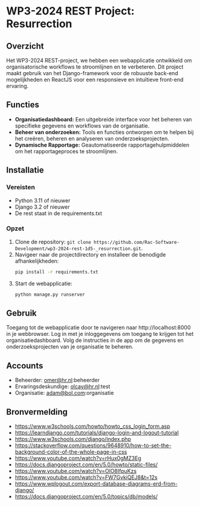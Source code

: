 # WP3-2024 REST Project: Resurrection

## Overzicht
Het WP3-2024 REST-project, we hebben een webapplicatie ontwikkeld om organisatorische workflows te stroomlijnen en te verbeteren. Dit project maakt gebruik van het Django-framework voor de robuuste back-end mogelijkheden en ReactJS voor een responsieve en intuïtieve front-end ervaring.

## Functies
- **Organisatiedashboard:** Een uitgebreide interface voor het beheren van specifieke gegevens en workflows van de organisatie.
- **Beheer van onderzoeken:** Tools en functies ontworpen om te helpen bij het creëren, beheren en analyseren van onderzoeksprojecten.
- **Dynamische Rapportage:** Geautomatiseerde rapportagehulpmiddelen om het rapportageproces te stroomlijnen.

## Installatie

### Vereisten
- Python 3.11 of nieuwer
- Django 3.2 of nieuwer
- De rest staat in de requirements.txt

### Opzet
1. Clone de repository: ```git clone https://github.com/Rac-Software-Development/wp3-2024-rest-1d5-_resurrection.git```.
2. Navigeer naar de projectdirectory en installeer de benodigde afhankelijkheden:
   ```bash
   pip install -r requirements.txt
   ```
3. Start de webapplicatie:
   ```bash
   python manage.py runserver
   ```
   
## Gebruik
Toegang tot de webapplicatie door te navigeren naar http://localhost:8000 in je webbrowser. Log in met je inloggegevens om toegang te krijgen tot het organisatiedashboard. Volg de instructies in de app om de gegevens en onderzoeksprojecten van je organisatie te beheren.

## Accounts
- Beheerder: omer@hr.nl:beheerder
- Ervaringsdeskundige: olcay@hr.nl:test
- Organisatie: adam@bol.com:organisatie
   

## Bronvermelding
- https://www.w3schools.com/howto/howto_css_login_form.asp
- https://learndjango.com/tutorials/django-login-and-logout-tutorial
- https://www.w3schools.com/django/index.php
- https://stackoverflow.com/questions/9648910/how-to-set-the-background-color-of-the-whole-page-in-css
- https://www.youtube.com/watch?v=rHux0gMZ3Eg
- https://docs.djangoproject.com/en/5.0/howto/static-files/
- https://www.youtube.com/watch?v=OlO8IfpuKzs
- https://www.youtube.com/watch?v=FW7GvkiQEJ8&t=12s
- https://www.wplogout.com/export-database-diagrams-erd-from-django/
- https://docs.djangoproject.com/en/5.0/topics/db/models/
